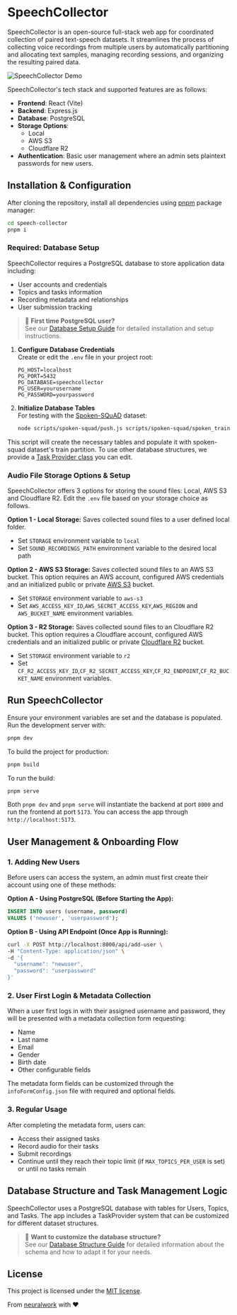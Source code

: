 # SpeechCollector

SpeechCollector is an open-source full-stack web app for coordinated collection of paired text-speech datasets. It streamlines the process of collecting voice recordings from multiple users by automatically partitioning and allocating text samples, managing recording sessions, and organizing the resulting paired data. 

![SpeechCollector Demo](docs/assets/demo.gif)

SpeechCollector's tech stack and supported features are as follows:
- **Frontend**: React (Vite)
- **Backend**: Express.js
- **Database**: PostgreSQL
- **Storage Options**:
  - Local
  - AWS S3
  - Cloudflare R2
- **Authentication**: Basic user management where an admin sets plaintext passwords for new users.

## Installation & Configuration
After cloning the repository, install all dependencies using [pnpm](https://pnpm.io/installation) package manager:
```bash
cd speech-collector
pnpm i
```

### Required: Database Setup
SpeechCollector requires a PostgreSQL database to store application data including:
- User accounts and credentials
- Topics and tasks information
- Recording metadata and relationships
- User submission tracking

> 📘 **First time PostgreSQL user?**  
> See our [Database Setup Guide](docs/database-setup.md) for detailed installation and setup instructions.

1. **Configure Database Credentials**  
   Create or edit the `.env` file in your project root:
   ```env
   PG_HOST=localhost
   PG_PORT=5432
   PG_DATABASE=speechcollector
   PG_USER=yourusername
   PG_PASSWORD=yourpassword
   ```

2. **Initialize Database Tables**  
   For testing with the [Spoken-SQuAD](https://github.com/Chia-Hsuan-Lee/Spoken-SQuAD) dataset:
   ```bash
   node scripts/spoken-squad/push.js scripts/spoken-squad/spoken_train-v1.1.json
   ```

This script will create the necessary tables and populate it with spoken-squad dataset's train partition. To use other database structures, we provide a [Task Provider class](#database-structure-and-task-management-logic) you can edit. 

### Audio File Storage Options & Setup
SpeechCollector offers 3 options for storing the sound files: Local, AWS S3 and Cloudflare R2. Edit the `.env` file based on your storage choice as follows.

**Option 1 - Local Storage:**
Saves collected sound files to a user defined local folder.

- Set `STORAGE` environment variable to `local`
- Set `SOUND_RECORDINGS_PATH` environment variable to the desired local path

**Option 2 - AWS S3 Storage:**
Saves collected sound files to an AWS S3 bucket. This option requires an AWS account, configured AWS credentials and an initialized public or private [AWS S3](https://aws.amazon.com/s3/) bucket.

- Set `STORAGE` environment variable to `aws-s3`
- Set `AWS_ACCESS_KEY_ID`,`AWS_SECRET_ACCESS_KEY`,`AWS_REGION` and `AWS_BUCKET_NAME` environment variables.

**Option 3 - R2 Storage:**
Saves collected sound files to an Cloudflare R2 bucket. This option requires a Cloudflare account, configured AWS credentials and an initialized public or private [Cloudflare R2](https://developers.cloudflare.com/r2/) bucket.

- Set `STORAGE` environment variable to `r2`
- Set `CF_R2_ACCESS_KEY_ID`,`CF_R2_SECRET_ACCESS_KEY`,`CF_R2_ENDPOINT`,`CF_R2_BUCKET_NAME` environment variables.


## Run SpeechCollector
Ensure your environment variables are set and the database is populated. Run the development server with:
```bash
pnpm dev
```
To build the project for production:
```bash
pnpm build
```
To run the build:
```bash
pnpm serve
```
Both `pnpm dev` and `pnpm serve` will instantiate the backend at port `8000` and run the frontend at port `5173`. You can access the app through `http://localhost:5173`.

## User Management & Onboarding Flow

### 1. Adding New Users
Before users can access the system, an admin must first create their account using one of these methods:

**Option A - Using PostgreSQL (Before Starting the App):**
```sql
INSERT INTO users (username, password) 
VALUES ('newuser', 'userpassword');
```

**Option B - Using API Endpoint (Once App is Running):**
```bash
curl -X POST http://localhost:8000/api/add-user \
-H "Content-Type: application/json" \
-d '{
  "username": "newuser",
  "password": "userpassword"
}'
```

### 2. User First Login & Metadata Collection
When a user first logs in with their assigned username and password, they will be presented with a metadata collection form requesting:
- Name
- Last name
- Email
- Gender
- Birth date
- Other configurable fields

The metadata form fields can be customized through the `infoFormConfig.json` file with required and optional fields.

### 3. Regular Usage
After completing the metadata form, users can:
- Access their assigned tasks
- Record audio for their tasks
- Submit recordings
- Continue until they reach their topic limit (if `MAX_TOPICS_PER_USER` is set) or until no tasks remain

## Database Structure and Task Management Logic
SpeechCollector uses a PostgreSQL database with tables for Users, Topics, and Tasks. The app includes a TaskProvider system that can be customized for different dataset structures.

> 📘 **Want to customize the database structure?**  
> See our [Database Structure Guide](docs/database-structure.md) for detailed information about the schema and how to adapt it for your needs.

## License
This project is licensed under the [MIT license](https://github.com/neuralwork/speech-collector/blob/main/LICENSE).


From [neuralwork](https://neuralwork.ai/) with :heart:

